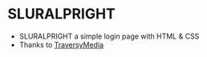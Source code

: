 # SLURALPRIGHT

* SLURALPRIGHT a simple login page with HTML &amp; CSS
* Thanks to [TraversyMedia](https://www.youtube.com/c/TraversyMedia)